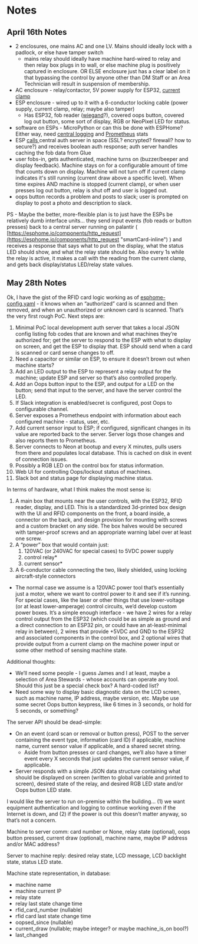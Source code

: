 # Notes

## April 16th Notes

- 2 enclosures, one mains AC and one LV. Mains should ideally lock with a padlock, or else have tamper switch
  - mains relay should ideally have machine hard-wired to relay and then relay box plugs in to wall, or else machine plug is positively captured in enclosure. OR ELSE enclosure just has a clear label on it that bypassing the control by anyone other than DM Staff or an Area Technician will result in suspension of membership.
- AC enclosure - relay/contactor, 5V power supply for ESP32, [current clamp](https://esphome.io/components/sensor/ct_clamp "‌")
- ESP enclosure - wired up to it with a 6-conductor locking cable (power supply, current clamp, relay; maybe also tamper)
  - Has ESP32, fob reader ([wiegand](https://esphome.io/components/wiegand "‌")?), covered oops button, covered log out button, some sort of display, RGB or NeoPixel LED for status.
- software on ESPs - MicroPython or can this be done with ESPHome? Either way, need [central logging](https://esphome.io/components/logger#on-message "‌") and [Prometheus](https://esphome.io/components/prometheus "‌") stats
- ESP [calls ](https://esphome.io/components/http_request "‌")central auth server in space (SSL? encrypted? firewall? how to secure?) and receives boolean auth response; auth server handles caching the fob data from Glue
- user fobs-in, gets authenticated, machine turns on (buzzer/beeper and display feedback). Machine stays on for a configurable amount of time that counts down on display. Machine will not turn off if current clamp indicates it's still running (current draw above a specific level). When time expires AND machine is stopped (current clamp), or when user presses log out button, relay is shut off and user is logged out.
- oops button records a problem and posts to slack; user is prompted on display to post a photo and description to slack.

PS - Maybe the better, more-flexible plan is to just have the ESPs be relatively dumb interface units… they send input events (fob reads or button presses) back to a central server running on palantir ( [https://esphome.io/components/http_request](https://esphome.io/components/http_request "smartCard-inline") ) and receives a response that says what to put on the display, what the status LED should show, and what the relay state should be. Also every 1s while the relay is active, it makes a call with the reading from the current clamp, and gets back display/status LED/relay state values.

## May 28th Notes

Ok, I have the gist of the RFID card logic working as of [esphome-config.yaml](esphome-config.yaml) - it knows when an “authorized” card is scanned and then removed, and when an unauthorized or unknown card is scanned. That’s the very first rough PoC. Next steps are:

1. Minimal PoC local development auth server that takes a local JSON config listing fob codes that are known and what machines they’re authorized for; get the server to respond to the ESP with what to display on screen, and get the ESP to display that. ESP should send when a card is scanned or card sense changes to off.
2. Need a capacitor or similar on ESP, to ensure it doesn’t brown out when machine starts?
3. Add an LED output to the ESP to represent a relay output for the machine; update ESP and server so that’s also controlled properly.
4. Add an Oops button input to the ESP, and output for a LED on the button; send that input to the server, and have the server control the LED.
5. If Slack integration is enabled/secret is configured, post Oops to configurable channel.
6. Server exposes a Prometheus endpoint with information about each configured machine - status, user, etc.
7. Add current sensor input to ESP; if configured, significant changes in its value are reported back to the server. Server logs those changes and also reports them to Prometheus.
8. Server connects to Neon at bootup and every X minutes, pulls users from there and populates local database. This is cached on disk in event of connection issues.
9. Possibly a RGB LED on the control box for status information.
10. Web UI for controlling Oops/lockout status of machines.
11. Slack bot and status page for displaying machine status.

In terms of hardware, what I think makes the most sense is:

1. A main box that mounts near the user controls, with the ESP32, RFID reader, display, and LED. This is a standardized 3d-printed box design with the UI and RFID components on the front, a board inside, a connector on the back, and design provision for mounting with screws and a custom bracket on any side. The box halves would be secured with tamper-proof screws and an appropriate warning label over at least one screw.
2. A “power” box that would contain just:
   1. 120VAC (or 240VAC for special cases) to 5VDC power supply
   2. control relay*
   3. current sensor*
3. A 6-conductor cable connecting the two, likely shielded, using locking aircraft-style connectors

- The normal case we assume is a 120VAC power tool that’s essentially just a motor, where we want to control power to it and see if it’s running. For special cases, like the laser or other things that use lower-voltage (or at least lower-amperage) control circuits, we’d develop custom power boxes. It’s a simple enough interface - we have 2 wires for a relay control output from the ESP32 (which could be as simple as ground and a direct connection to an ESP32 pin, or could have an at-least-minimal relay in between), 2 wires that provide +5VDC and GND to the ESP32 and associated components in the control box, and 2 optional wires that provide output from a current clamp on the machine power input or some other method of sensing machine state.

Additional thoughts:

- We’ll need some people - I guess James and I at least, maybe a selection of Area Stewards - whose accounts can operate any tool. Should this just be a special check box? A hard-coded list?
- Need some way to display basic diagnostic data on the LCD screen, such as machine name, IP address, maybe version, etc. Maybe use some secret Oops button keypress, like 6 times in 3 seconds, or hold for 5 seconds, or something?

The server API should be dead-simple:

* On an event (card scan or removal or button press), POST to the server containing the event type, information (card ID) if applicable, machine name, current sensor value if applicable, and a shared secret string.
  * Aside from button presses or card changes, we’ll also have a timer event every X seconds that just updates the current sensor value, if applicable.
* Server responds with a simple JSON data structure containing what should be displayed on screen (written to global variable and printed to screen), desired state of the relay, and desired RGB LED state and/or Oops button LED state.

I would like the server to run on-premise within the building… (1) we want equipment authentication and logging to continue working even if the Internet is down, and (2) if the power is out this doesn’t matter anyway, so that’s not a concern.

Machine to server comm: card number or None, relay state (optional), oops button pressed, current draw (optional), machine name, maybe IP address and/or MAC address?

Server to machine reply: desired relay state, LCD message, LCD backlight state, status LED state.

Machine state representation, in database:

* machine name
* machine current IP
* relay state
* relay last state change time
* rfid_card_number (nullable)
* rfid card last state change time
* oopsed_since (nullable)
* current_draw (nullable; maybe integer? or maybe machine_is_on bool?)
* last_changed
